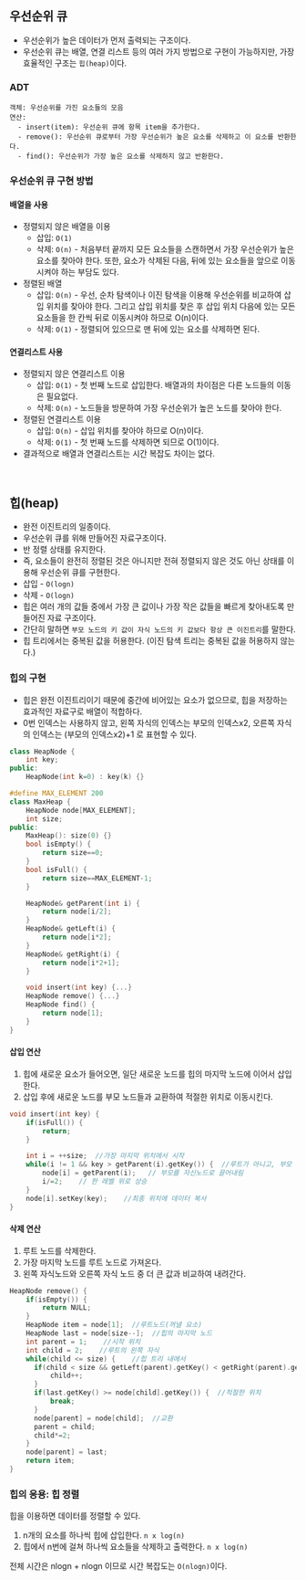 ## 우선순위 큐
* 우선순위가 높은 데이터가 먼저 출력되는 구조이다.
* 우선순위 큐는 배열, 연결 리스트 등의 여러 가지 방법으로 구현이 가능하지만, 가장 효율적인 구조는 `힙(heap)`이다.

### ADT
```
객체: 우선순위를 가진 요소들의 모음
연산:
  - insert(item): 우선순위 큐에 항목 item을 추가한다.
  - remove(): 우선순위 큐로부터 가장 우선순위가 높은 요소를 삭제하고 이 요소를 반환한다.
  - find(): 우선순위가 가장 높은 요소를 삭제하지 않고 반환한다.
```

### 우선순위 큐 구현 방법
#### 배열을 사용
* 정렬되지 않은 배열을 이용
  * 삽입: `O(1)`
  * 삭제: `O(n)` - 처음부터 끝까지 모든 요소들을 스캔하면서 가장 우선순위가 높은 요소를 찾아야 한다. 또한, 요소가 삭제된 다음, 뒤에 있는 요소들을 앞으로 이동시켜야 하는 부담도 있다.
* 정렬된 배열
  * 삽입: `O(n)` - 우선, 순차 탐색이나 이진 탐색을 이용해 우선순위를 비교하여 삽입 위치를 찾아야 한다. 그리고 삽입 위치를 찾은 후 삽입 위치 다음에 있는 모든 요소들을 한 칸씩 뒤로 이동시켜야 하므로 O(n)이다.
  * 삭제: `O(1)` - 정렬되어 있으므로 맨 뒤에 있는 요소를 삭제하면 된다.
#### 연결리스트 사용
* 정렬되지 않은 연결리스트 이용
  * 삽입: `O(1)` - 첫 번째 노드로 삽입한다. 배열과의 차이점은 다른 노드들의 이동은 필요없다.
  * 삭제: `O(n)` - 노드들을 방문하여 가장 우선순위가 높은 노드를 찾아야 한다.
* 정렬된 연결리스트 이용
  * 삽입: `O(n)` - 삽입 위치를 찾아야 하므로 O(n)이다.
  * 삭제: `O(1)` - 첫 번째 노드를 삭제하면 되므로 O(1)이다.
* 결과적으로 배열과 연결리스트는 시간 복잡도 차이는 없다.
</br>

## 힙(heap)
* 완전 이진트리의 일종이다.
* 우선순위 큐를 위해 만들어진 자료구조이다.
* 반 정렬 상태를 유지한다.
* 즉, 요소들이 완전히 정렬된 것은 아니지만 전혀 정렬되지 않은 것도 아닌 상태를 이용해 우선순위 큐를 구현한다.
* 삽입 - `O(logn)`
* 삭제 - `O(logn)`
* 힙은 여러 개의 값들 중에서 가장 큰 값이나 가장 작은 값들을 빠르게 찾아내도록 만들어진 자료 구조이다.
* 간단히 말하면 `부모 노드의 키 값이 자식 노드의 키 값보다 항상 큰 이진트리`를 말한다.
* 힙 트리에서는 중복된 값을 허용한다. (이진 탐색 트리는 중복된 값을 허용하지 않는다.)

### 힙의 구현
* 힙은 완전 이진트리이기 때문에 중간에 비어있는 요소가 없으므로, 힙을 저장하는 효과적인 자료구로 배열이 적합하다.
* 0번 인덱스는 사용하지 않고, 왼쪽 자식의 인덱스는 부모의 인덱스x2, 오른쪽 자식의 인덱스는 (부모의 인덱스x2)+1 로 표현할 수 있다.
```C++
class HeapNode {
    int key;
public:
    HeapNode(int k=0) : key(k) {}
```
```C++
#define MAX_ELEMENT 200
class MaxHeap {
    HeapNode node[MAX_ELEMENT];
    int size;
public:
    MaxHeap(): size(0) {}
    bool isEmpty() {
        return size==0;
    }
    bool isFull() {
        return size==MAX_ELEMENT-1;
    }

    HeapNode& getParent(int i) {
        return node[i/2];
    }
    HeapNode& getLeft(i) {
        return node[i*2];
    }
    HeapNode& getRight(i) {
        return node[i*2+1];
    }

    void insert(int key) {...}
    HeapNode remove() {...}
    HeapNode find() {
        return node[1];
    }
}
```

#### 삽입 연산
1. 힙에 새로운 요소가 들어오면, 일단 새로운 노드를 힙의 마지막 노드에 이어서 삽입한다.
2. 삽입 후에 새로운 노드를 부모 노드들과 교환하여 적절한 위치로 이동시킨다.
```C++
void insert(int key) {
    if(isFull()) {
        return;
    }

    int i = ++size;  //가장 마지막 위치에서 시작
    while(i != 1 && key > getParent(i).getKey()) {  //루트가 아니고, 부모 노드보다 키 값이 크면
        node[i] = getParent(i);   // 부모를 자신노드로 끌어내림
        i/=2;    // 한 레벨 위로 상승
    }
    node[i].setKey(key);    //최종 위치에 데이터 복사
}
```

#### 삭제 연산
1. 루트 노드를 삭제한다.
2. 가장 마지막 노드를 루트 노드로 가져온다.
3. 왼쪽 자식노드와 오른쪽 자식 노드 중 더 큰 값과 비교하여 내려간다.
```C++
HeapNode remove() {
    if(isEmpty()) {
        return NULL;
    }
    HeapNode item = node[1];  //루트노드(꺼낼 요소)
    HeapNode last = node[size--];  //힙의 마지막 노드
    int parent = 1;    //시작 위치
    int child = 2;    //루트의 왼쪽 자식
    while(child <= size) {    //힙 트리 내에서
      if(child < size && getLeft(parent).getKey() < getRight(parent).getKey()) {  //오른쪽 자식의 값이 더 크다면 오른쪽 자식의 인덱스 저장
          child++;
      }
      if(last.getKey() >= node[child].getKey()) {  //적절한 위치
          break;
      }
      node[parent] = node[child];  //교환
      parent = child;
      child*=2;
    }
    node[parent] = last;
    return item;
}
```

### 힙의 응용: 힙 정렬
힙을 이용하면 데이터를 정렬할 수 있다.
1. n개의 요소를 하나씩 힙에 삽입한다. `n x log(n)`
2. 힙에서 n번에 걸쳐 하나씩 요소들을 삭제하고 출력한다. `n x log(n)`
 
전체 시간은 nlogn + nlogn 이므로 시간 복잡도는 `O(nlogn)`이다. 
   
